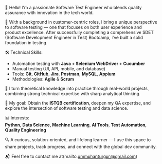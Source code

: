 
👋 Hello! I'm a passionate Software Test Engineer who blends quality assurance with innovation in the tech world.

🧭 With a background in customer-centric roles, I bring a unique perspective to software testing — one that focuses on both user experience and product excellence. After successfully completing a comprehensive SDET (Software Development Engineer in Test) Bootcamp, I’ve built a solid foundation in testing.

🛠️ Technical Skills:
- Automation testing with **Java + Selenium WebDriver + Cucumber**
- Manual testing (UI, API, mobile, and database)
- Tools: **Git**, **GitHub**, **Jira**, **Postman**, **MySQL**, **Appium**
- Methodologies: **Agile** & **Scrum**

🚀 I turn theoretical knowledge into practice through real-world projects, combining strong technical expertise with sharp analytical thinking.

🎯 My goal: Obtain the **ISTQB certification**, deepen my QA expertise, and explore the intersection of software testing and data science.

📊 Interests:  
**Python**, **Data Science**, **Machine Learning**, **AI Tools**, **Test Automation**, **Quality Engineering**

🔍 A curious, solution-oriented, and lifelong learner — I use this space to share projects, track progress, and connect with the global dev community.

📬 Feel free to contact me at(mailto:ummuhanturgun@gmail.com)


<!---
ummuhantk/ummuhantk is a ✨ special ✨ repository because its `README.md` (this file) appears on your GitHub profile.
You can click the Preview link to take a look at your changes.
--->

